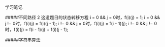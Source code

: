 学习笔记


#####不同路径 2 这道题目的状态转移方程
i = 0 && j = 0时，f(i)(j) = 1;
i = 0 && j != 0时，f(i)(j) = f(i)(j - 1);
i != 0 && j = 0时，f(i)(j) = f(i - 1)(j);
i != 0 && j != 0时，f(i)(j) = f(i - 1)(j) + f(i)(j - 1);

#####字符串算法

